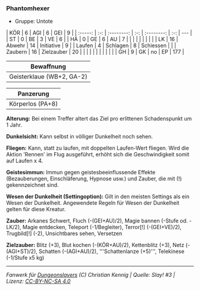 ### Phantomhexer

- Gruppe: Untote

|   KÖR   |  6  |    AGI     |  6  |    GEI     |  9  |
| :-----: | :-: | :--------: | :-: | :--------: | :-: | --- |
|   ST    |  0  |     BE     |  3  |     VE     |  6  |
|   HÄ    |  0  |     GE     |  6  |     AU     |  7  |
|         |     |            |     |            |     |     |
|   LK    | 16  |   Abwehr   | 14  | Initiative |  9  |
| Laufen  |  4  |  Schlagen  |  8  | Schiessen  |     |
| Zaubern | 16  | Zielzauber | 20  |            |     |
|         |     |            |     |            |     |     |
|   GH    |  9  |     GK     | no  |     EP     | 177 |

|        Bewaffnung         |
| :-----------------------: |
| Geisterklaue (WB+2, GA-2) |

|    Panzerung     |
| :--------------: |
| Körperlos (PA+8) |

**Alterung:** Bei einem Treffer altert das Ziel pro erlittenen Schadenspunkt um 1 Jahr.

**Dunkelsicht:** Kann selbst in völliger Dunkelheit noch sehen.

**Fliegen:** Kann, statt zu laufen, mit doppelten Laufen-Wert fliegen. Wird die Aktion 'Rennen' im Flug ausgeführt, erhöht sich die Geschwindigkeit somit auf Laufen x 4.

**Geistesimmun:** Immun gegen geistesbeeinflussende Effekte (Bezauberungen, Einschläferung, Hypnose usw.) und Zauber, die mit (!) gekennzeichnet sind.

**Wesen der Dunkelheit (Settingoption):** Gilt in den meisten Settings als ein Wesen der Dunkelheit. Angewendete Regeln für Wesen der Dunkelheit gelten für diese Kreatur.

**Zauber:** Arkanes Schwert, Fluch (-(GEI+AU)/2), Magie bannen (-Stufe od. -LK/2), Magie entdecken, Teleport (-1/Begleiter), Terror[!] (-(GEI+VE)/2), Trugbild[!] (-2), Unsichtbares sehen, Versetzen

**Zielzauber:** Blitz (+3), Blut kochen (-(KÖR+AU)/2), Kettenblitz (+3), Netz (-(AGI+ST)/2), Schatten (-(AGI+AU)/2), '''Schattenlanze (+5)''', Telekinese (-1/Stufe x5 kg)

---

_Fanwerk für [Dungeonslayers](https://www.dungeonslayers.net/) (C) Christian Kennig | Quelle: Slay! #3 | Lizenz: [CC-BY-NC-SA 4.0](https://creativecommons.org/licenses/by-nc-sa/4.0/deed.de)_
